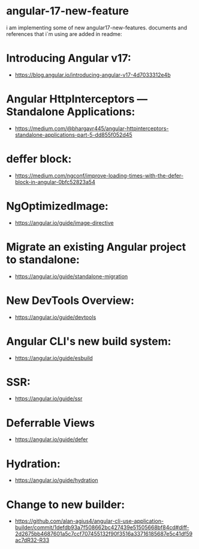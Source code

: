 # angular-17-new-feature

i am implementing some of new angular17-new-features.
documents and references that i`m using are added in readme:

# Introducing Angular v17: 
- https://blog.angular.io/introducing-angular-v17-4d7033312e4b

# Angular HttpInterceptors — Standalone Applications:
- https://medium.com/@bhargavr445/angular-httpinterceptors-standalone-applications-part-5-dd855f052d45

# deffer block:
- https://medium.com/ngconf/improve-loading-times-with-the-defer-block-in-angular-0bfc52823a54

# NgOptimizedImage:
- https://angular.io/guide/image-directive

# Migrate an existing Angular project to standalone:
- https://angular.io/guide/standalone-migration

# New DevTools Overview:
- https://angular.io/guide/devtools

# Angular CLI's new build system:
- https://angular.io/guide/esbuild

# SSR:
- https://angular.io/guide/ssr

# Deferrable Views
- https://angular.io/guide/defer

# Hydration: 
- https://angular.io/guide/hydration

# Change to new builder:
- https://github.com/alan-agius4/angular-cli-use-application-builder/commit/1defdb93a7f508662bc427439e51505668bf84cd#diff-2d2675bb4687601a5c7ccf707455132f90f3516a33716185687e5c41df59ac7dR32-R33
